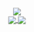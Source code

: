 <div align="center">
  <img align="center" src="https://github-readme-stats.vercel.app/api?username=realcyguy" />
  <br>
  <a href="https://github.com/realcyguy/betterls">
    <img align="center" src="https://github-readme-stats.vercel.app/api/pin/?username=realcyguy&repo=betterls" />
  </a>
  <a href="https://github.com/realcyguy/Clipboard">
    <img align="center" src="https://github-readme-stats.vercel.app/api/pin/?username=realcyguy&repo=Clipboard" />
  </a>
</div>
